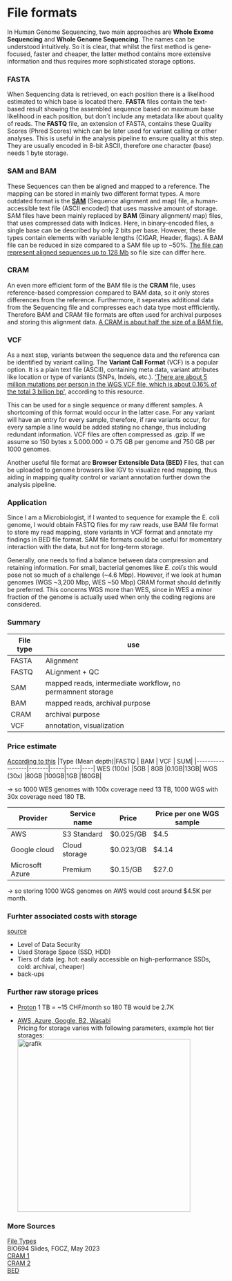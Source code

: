 # File formats

In Human Genome Sequencing, two main approaches are **Whole Exome Sequencing** and **Whole Genome Sequencing**. The names can be understood intuitively. So it is clear, that whilst the first method is gene-focused, faster and cheaper, the latter method contains more extensive information and thus requires more sophisticated storage options.

### FASTA
When Sequencing data is retrieved, on each position there is a likelihood estimated to which base is located there. **FASTA** files contain the text-based result showing the assembled sequence based on maximum base likelihood in each position, but don´t include any metadata like about quality of reads. The **FASTQ** file, an extension of FASTA, contains these Quality Scores (Phred Scores) which can be later used for variant calling or other analyses. This is useful in the analysis pipeline to ensure quality at this step. They are usually encoded in 8-bit ASCII, therefore one character (base) needs 1 byte storage.

### SAM and BAM
These Sequences can then be aligned and mapped to a reference. The mapping can be stored in mainly two different format types. 
A more outdated format is the [**SAM**](https://samtools.github.io/hts-specs/SAMv1.pdf) (Sequence alignment and map) file, a human-accessible text file (ASCII encoded) that uses massive amount of storage.
SAM files have been mainly replaced by **BAM** (Binary alignment/ map) files, that uses compressed data with Indices. Here, in binary-encoded files, a single base can be described by only 2 bits per base. However, these file types contain elements with variable lengths (CIGAR, Header, flags). A BAM file can be reduced in size compared to a SAM file up to ~50%. [The file can represent aligned sequences up to 128 Mb](https://support.illumina.com/help/BS_App_RNASeq_Alignment_OLH_1000000006112/Content/Source/Informatics/BAM-Format.htm) so file size can differ here.

### CRAM
An even more efficient form of the BAM file is the **CRAM** file, uses reference-based compression compared to BAM data, so it only stores differences from the reference. Furthermore, it seperates additional data from the Sequencing file and compresses each data type most effficiently. Therefore BAM and CRAM file formats are often used for archival purposes and storing this alignment data. [A CRAM is about half the size of a BAM file.](https://academic.oup.com/bioinformatics/article/38/6/1497/6499262)

### VCF
As a next step, variants between the sequence data and the referenca can be identified by variant calling. The **Variant Call Format** (VCF) is a popular option. It is a plain text file (ASCII), containing meta data, variant attributes like location or type of variants (SNPs, Indels, etc.). ['There are about 5 million mutations per person in the WGS VCF file, which is about 0.16% of the total 3 billion bp'](https://3billion.io/blog/big-data-among-big-data-genome-data), according to this resource.

This can be used for a single sequence or many different samples. A shortcoming of this format would occur in the latter case. For any variant will have an entry for every sample,  therefore, if  rare variants occur, for every sample a line would be added stating no change, thus including redundant information. VCF files are often compressed as .gzip.
If we assume so 150 bytes x 5.000.000 = 0.75 GB per genome and 750 GB per 1000 genomes.

Another useful file format are **Browser Extensible Data (BED)** Files, that can be uploaded to genome browsers like IGV to visualize read mapping, thus aiding in mapping quality control or variant annotation further down the analysis pipeline.

### Application
Since I am a Microbiologist, if I wanted to sequence for example the E. coli genome, I would obtain FASTQ files for my raw reads, use BAM file format to store my read mapping, store variants in VCF format and annotate my findings in BED file format. SAM file formats could be useful for momentary interaction with the data, but not for long-term storage.

Generally, one needs to find a balance between data compression and retaining information. For small, bacterial genomes like *E. coli´s* this would pose not so much of a challenge (~4.6 Mbp). However, if we look at human genomes (WGS ~3,200 Mbp, WES ~50 Mbp) CRAM format should definitly be preferred.
This concerns WGS more than WES, since in WES a minor fraction of the genome is actually used when only the coding regions are considered.

### Summary
|File type|	use| 	
|---------|-------|
|FASTA| Alignment|
|FASTQ| ALignment + QC|
|SAM|mapped reads, intermediate workflow, no permamnent storage|
|BAM|mapped reads, archival purpose|
|CRAM| archival purpose|
|VCF|annotation, visualization|


### Price estimate
[According to this](https://3billion.io/blog/big-data-among-big-data-genome-data)
|Type (Mean depth)|FASTQ	| BAM	| VCF |	SUM|
|-----------------|-------|-----|-----|----|
WES (100x)	      |5GB	  | 8GB	|0.1GB|13GB|
WGS (30x)	        |80GB	  |100GB|1GB  |180GB|

-> so 1000 WES genomes with 100x coverage need 13 TB, 1000 WGS with 30x coverage need 180 TB.

|Provider	|Service name	|Price	|Price per one WGS sample|
|--------|-------------|---------|----------------------|
|AWS	    |S3 Standard	|$0.025/GB	|$4.5               |  
|Google cloud	|Cloud storage|$0.023/GB|	$4.14           |      
|Microsoft Azure	|Premium	|$0.15/GB	|$27.0            |

-> so storing 1000 WGS genomes on AWS would cost around $4.5K per month.

### Furhter associated costs with storage
[source](https://www.secoda.co/glossary/data-storage-cost-factors)
- Level of Data Security
- Used Storage Space (SSD, HDD)
- Tiers of data (eg. hot: easily accessible on high-performance SSDs, cold: archival, cheaper)
- back-ups

### Further raw storage prices
- [Proton](https://proton.me/de/drive/pricing) 1 TB = ~15 CHF/month so 180 TB would be 2.7K
  
- [AWS, Azure, Google, B2, Wasabi](https://www.starwindsoftware.com/blog/aws-vs-azure-vs-google-cloud-vs-backblaze-b2-vs-wasabi/) </br>
  Pricing for storage varies with following parameters, example hot tier storages:</br>
  <img width="400" alt="grafik" src="https://github.com/user-attachments/assets/0f648ffc-8d4c-4e30-85ff-c80f479b7be0" />


### More Sources
[File Types](https://www.ga4gh.org/our-products/#{%22product%22:{%22related_work_streams%22:%22Large-Scale%20Genomics%20(LSG)%20Work%20Stream%22}}) </br>
BIO694 Slides, FGCZ, May 2023  </br>
[CRAM 1](https://ena-docs.readthedocs.io/en/latest/retrieval/programmatic-access.html#cram-format#)  </br>
[CRAM 2](https://www.ga4gh.org/news_item/cram-compression-for-genomics/)  </br>
[BED](http://genome.cse.ucsc.edu/FAQ/FAQformat.html#format1)


